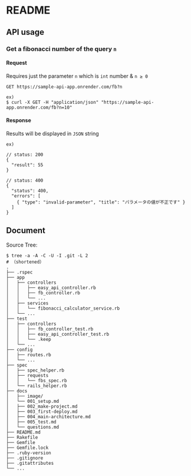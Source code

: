 # README

## API usage
### Get a fibonacci number of the query `n`
#### Request
Requires just the parameter `n`  which is `int` number & `n ≥ 0`
```
GET https://sample-api-app.onrender.com/fb?n

ex)
$ curl -X GET -H "application/json" "https://sample-api-app.onrender.com/fb?n=10"
```

#### Response
Results will be displayed in `JSON` string
```
ex)

// status: 200
{
  "result": 55
}

// status: 400
{
  "status": 400,
  "errors": [
    { "type": "invalid-parameter", "title": "パラメータの値が不正です" }
  ]
}
```

## Document
Source Tree: 

```
$ tree -a -A -C -U -I .git -L 2
# （shortened）
.
├── .rspec
├── app
│   ├── controllers
│   │   ├── easy_api_controller.rb
│   │   ├── fb_controller.rb
│   │   └── ...
│   ├── services
│   │   └── fibonacci_calculator_service.rb
│   └── ...
├── test
│   ├── controllers
│   │   ├── fb_controller_test.rb
│   │   ├── easy_api_controller_test.rb
│   │   └── .keep
│   └── ...
├── config
│   ├── routes.rb
│   └── ...
├── spec
│   ├── spec_helper.rb
│   ├── requests
│   │   └── fbs_spec.rb
│   └── rails_helper.rb
├── docs
│   ├── image/
│   └── 001_setup.md
│   ├── 002_make-project.md
│   ├── 003_first-deploy.md
│   ├── 004_main-architecture.md
│   ├── 005_test.md
│   └── questions.md
├── README.md
├── Rakefile
├── Gemfile
├── Gemfile.lock
├── .ruby-version
├── .gitignore
├── .gitattributes
└── ...
```

<!-- 
This README would normally document whatever steps are necessary to get the
application up and running.

Things you may want to cover:

* Ruby version

* System dependencies

* Configuration

* Database creation

* Database initialization

* How to run the test suite

* Services (job queues, cache servers, search engines, etc.)

* Deployment instructions

* ... -->
